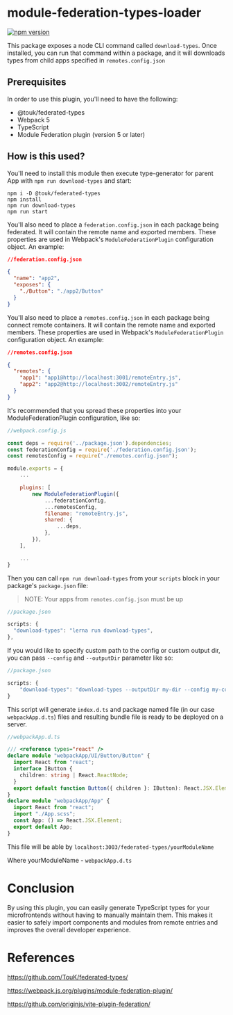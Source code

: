 # module-federation-types-loader

[![npm version](https://badge.fury.io/js/module-federation-types-loader.svg)](https://badge.fury.io/js/module-federation-types-loader)

This package exposes a node CLI command called `download-types`. Once installed, you can run that command within a package, and it will downloads types from child apps specified in `remotes.config.json`

## Prerequisites

In order to use this plugin, you'll need to have the following:

- @touk/federated-types
- Webpack 5
- TypeScript
- Module Federation plugin (version 5 or later)

## How is this used?

You'll need to install this module then execute type-generator for parent App with `npm run download-types` and start:

```
npm i -D @touk/federated-types
npm install
npm run download-types
npm run start
```

You'll also need to place a `federation.config.json` in each package being federated. It will contain the remote name and exported members. These properties are used in Webpack's `ModuleFederationPlugin` configuration object. An example:

```json
//federation.config.json

{
  "name": "app2",
  "exposes": {
    "./Button": "./app2/Button"
  }
}
```

You'll also need to place a `remotes.config.json` in each package being connect remote containers. It will contain the remote name and exported members. These properties are used in Webpack's `ModuleFederationPlugin` configuration object. An example:

```json
//remotes.config.json

{
  "remotes": {
    "app1": "app1@http://localhost:3001/remoteEntry.js",
    "app2": "app2@http://localhost:3002/remoteEntry.js"
  }
}
```

It's recommended that you spread these properties into your ModuleFederationPlugin configuration, like so:

```javascript
//webpack.config.js

const deps = require('../package.json').dependencies;
const federationConfig = require('./federation.config.json');
const remotesConfig = require("./remotes.config.json");

module.exports = {
    ...

    plugins: [
        new ModuleFederationPlugin({
            ...federationConfig,
            ...remotesConfig,
            filename: "remoteEntry.js",
            shared: {
                ...deps,
            },
        }),
    ],

    ...
}

```

Then you can call `npm run download-types` from your `scripts` block in your package's `package.json` file:

> NOTE: Your apps from `remotes.config.json` must be up

```javascript
//package.json

scripts: {
  "download-types": "lerna run download-types",
},
```

If you would like to specify custom path to the config or custom output dir, you can pass `--config` and `--outputDir` parameter like so:

```javascript
//package.json

scripts: {
    "download-types": "download-types --outputDir my-dir --config my-config.json"
}
```

This script will generate `index.d.ts` and package named file (in our case `webpackApp.d.ts`) files and resulting bundle file is ready to be deployed on a server.

```typescript
//webpackApp.d.ts

/// <reference types="react" />
declare module "webpackApp/UI/Button/Button" {
  import React from "react";
  interface IButton {
    children: string | React.ReactNode;
  }
  export default function Button({ children }: IButton): React.JSX.Element;
}
declare module "webpackApp/App" {
  import React from "react";
  import "./App.scss";
  const App: () => React.JSX.Element;
  export default App;
}
```

This file will be able by `localhost:3003/federated-types/yourModuleName`

Where yourModuleName - `webpackApp.d.ts`

# Conclusion

By using this plugin, you can easily generate TypeScript types for your microfrontends without having to manually maintain them. This makes it easier to safely import components and modules from remote entries and improves the overall developer experience.

# References

https://github.com/TouK/federated-types/

https://webpack.js.org/plugins/module-federation-plugin/

https://github.com/originjs/vite-plugin-federation/
